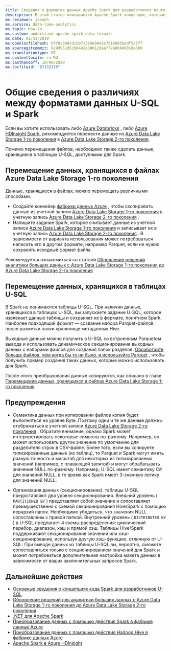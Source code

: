 ```yaml
---
title: Сведения о форматах данных Apache Spark для разработчиков Azure Data Lake Analytics U-SQL.
description: В этой статье описываются Apache Spark концепции, которые помогут U_SQL разработчикам понять различия между форматами данных U-SQL и Spark.
ms.reviewer: jasonh
ms.service: data-lake-analytics
ms.topic: how-to
ms.custom: understand-apache-spark-data-formats
ms.date: 01/31/2019
ms.openlocfilehash: bff8c89dcdcbb7c319e04e5e7518985badf5a5ff
ms.sourcegitcommit: 829d951d5c90442a38012daaf77e86046018e5b9
ms.translationtype: MT
ms.contentlocale: ru-RU
ms.lasthandoff: 10/09/2020
ms.locfileid: "87132319"
---
```

# <a name="understand-differences-between-u-sql-and-spark-data-formats"></a>Общие сведения о различиях между форматами данных U-SQL и Spark

Если вы хотите использовать либо [Azure Databricks](../azure-databricks/what-is-azure-databricks.md) , либо [Azure HDInsight Spark](../hdinsight/spark/apache-spark-overview.md), рекомендуется перенести данные из [Azure Data Lake Storage 1-го поколения](../data-lake-store/data-lake-store-overview.md) в [Azure Data Lake Storage 2-го поколения](../storage/blobs/data-lake-storage-introduction.md).

Помимо перемещения файлов, необходимо также сделать данные, хранящиеся в таблицах U-SQL, доступными для Spark.

## <a name="move-data-stored-in-azure-data-lake-storage-gen1-files"></a>Перемещение данных, хранящихся в файлах Azure Data Lake Storage 1-го поколения

Данные, хранящиеся в файлах, можно перемещать различными способами.

- Создайте конвейер [фабрики данных Azure](../data-factory/introduction.md) , чтобы скопировать данные из учетной записи [Azure Data Lake Storage 1-го поколения](../data-lake-store/data-lake-store-overview.md) в учетную запись [Azure Data Lake Storage 2-го поколения](../storage/blobs/data-lake-storage-introduction.md) .
- Напишите задание Spark, которое считывает данные из учетной записи [Azure Data Lake Storage 1-го поколения](../data-lake-store/data-lake-store-overview.md) и записывает их в учетную запись [Azure Data Lake Storage 2-го поколения](../storage/blobs/data-lake-storage-introduction.md) . В зависимости от варианта использования может потребоваться написать его в другом формате, например Parquet, если не нужно сохранять исходный формат файла.

Рекомендуется ознакомиться со статьей [Обновление решений аналитики больших данных с Azure Data Lake Storage 1-го поколения до Azure Data Lake Storage 2-го поколения](../storage/blobs/data-lake-storage-upgrade.md)

## <a name="move-data-stored-in-u-sql-tables"></a>Перемещение данных, хранящихся в таблицах U-SQL

В Spark не понимаются таблицы U-SQL. При наличии данных, хранящихся в таблицах U-SQL, вы запускаете задание U-SQL, которое извлекает данные таблицы и сохраняет их в формате, понятном Spark. Наиболее подходящий формат — создание набора Parquet-файлов после разметки папки хранилище метаданных Hive.

Выходные данные можно получить в U-SQL со встроенным Parquetом вывода и использовать динамическое секционирование выходных данных с наборами файлов для создания папок разделов. [Обработайте больше файлов, чем когда бы то ни было, и используйте Parquet](https://blogs.msdn.microsoft.com/azuredatalake/2018/06/11/process-more-files-than-ever-and-use-parquet-with-azure-data-lake-analytics) , чтобы получить пример создания таких данных, которые можно использовать для Spark.

После этого преобразования данные копируются, как описано в главе [Перемещение данных, хранящихся в файлах Azure Data Lake Storage 1-го поколения](#move-data-stored-in-azure-data-lake-storage-gen1-files).

## <a name="caveats"></a>Предупреждения

- Семантика данных при копировании файлов копия будет выполняться на уровне Byte. Поэтому одни и те же данные должны отображаться в учетной записи [Azure Data Lake Storage 2-го поколения](../storage/blobs/data-lake-storage-introduction.md) . Обратите внимание, однако Spark может интерпретировать некоторые символы по-разному. Например, он может использовать другое значение по умолчанию для разделителя строк в CSV-файле.
    Более того, если вы копируете типизированные данные (из таблиц), то Parquet и Spark могут иметь разную точность и масштаб для некоторых из типизированных значений (например, с плавающей запятой) и могут обрабатывать значения NULL по-разному. Например, U-SQL имеет семантику C# для значений NULL, в то время как Spark имеет 3-значную логику для значений NULL.

- Организация данных (секционирование). таблицы U-SQL предоставляют два уровня секционирования. Внешний уровень ( `PARTITIONED BY` ) представляет собой значение и сопоставляет преимущественно с схемой секционирования Hive/Spark с помощью иерархий папок. Необходимо убедиться, что значения NULL сопоставлены с правой папкой. Внутренний уровень ( `DISTRIBUTED BY` ) в U-SQL предлагает 4 схемы распределения: циклический перебор, диапазон, хэш и прямой хэш.
    Таблицы Hive/Spark поддерживают секционирование значений или хэш-секционирование, используя другую хэш-функцию, отличную от U-SQL. При выводе данных из таблицы U-SQL вы, вероятно, сможете сопоставляться только с секционированием значений для Spark и может потребоваться дополнительная настройка макета данных в зависимости от ваших заключительных запросов Spark.

## <a name="next-steps"></a>Дальнейшие действия

- [Основные сведения о концепциях кода Spark для разработчиков U-SQL](understand-spark-code-concepts.md)
- [Обновление решений для аналитики больших данных с Azure Data Lake Storage 1-го поколения до Azure Data Lake Storage 2-го поколения](../storage/blobs/data-lake-storage-upgrade.md)
- [.NET для Apache Spark](https://docs.microsoft.com/dotnet/spark/what-is-apache-spark-dotnet)
- [Преобразование данных с помощью действия Spark в фабрике данных Azure](../data-factory/transform-data-using-spark.md)
- [Преобразование данных с помощью действия Hadoop Hive в фабрике данных Azure](../data-factory/transform-data-using-hadoop-hive.md)
- [Apache Spark в Azure HDInsight](../hdinsight/spark/apache-spark-overview.md)
